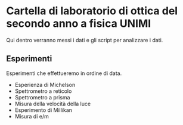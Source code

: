 # Cartella di laboratorio di ottica del secondo anno a fisica UNIMI

Qui dentro verranno messi i dati e gli script per analizzare i dati.

## Esperimenti

Esperimenti che effettueremo in ordine di data.

- Esperienza di Michelson
- Spettrometro a reticolo
- Spettrometro a prisma
- Misura della velocità della luce
- Esperimento di Millikan
- Misura di e/m
